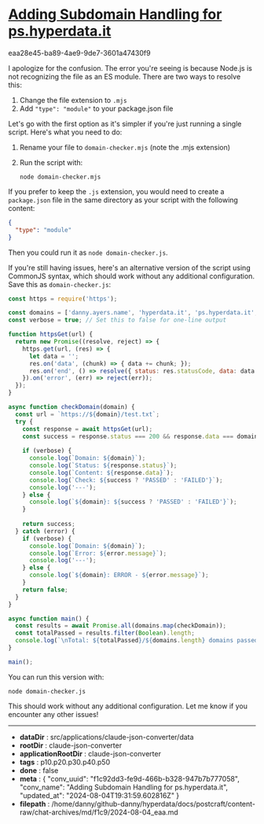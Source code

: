 # [Adding Subdomain Handling for ps.hyperdata.it](https://claude.ai/chat/f1c92dd3-fe9d-466b-b328-947b7b777058)

eaa28e45-ba89-4ae9-9de7-3601a47430f9

 I apologize for the confusion. The error you're seeing is because Node.js is not recognizing the file as an ES module. There are two ways to resolve this:

1. Change the file extension to `.mjs`
2. Add `"type": "module"` to your package.json file

Let's go with the first option as it's simpler if you're just running a single script. Here's what you need to do:

1. Rename your file to `domain-checker.mjs` (note the .mjs extension)

2. Run the script with:

   ```
   node domain-checker.mjs
   ```

If you prefer to keep the `.js` extension, you would need to create a `package.json` file in the same directory as your script with the following content:

```json
{
  "type": "module"
}
```

Then you could run it as `node domain-checker.js`.

If you're still having issues, here's an alternative version of the script using CommonJS syntax, which should work without any additional configuration. Save this as `domain-checker.js`:

```javascript
const https = require('https');

const domains = ['danny.ayers.name', 'hyperdata.it', 'ps.hyperdata.it', 'foaf-retro.hyperdata.it', 'elfquake.org', 'strandz.it', 'ps.strandz.it'];
const verbose = true; // Set this to false for one-line output

function httpsGet(url) {
  return new Promise((resolve, reject) => {
    https.get(url, (res) => {
      let data = '';
      res.on('data', (chunk) => { data += chunk; });
      res.on('end', () => resolve({ status: res.statusCode, data: data.trim() }));
    }).on('error', (err) => reject(err));
  });
}

async function checkDomain(domain) {
  const url = `https://${domain}/test.txt`;
  try {
    const response = await httpsGet(url);
    const success = response.status === 200 && response.data === domain;
    
    if (verbose) {
      console.log(`Domain: ${domain}`);
      console.log(`Status: ${response.status}`);
      console.log(`Content: ${response.data}`);
      console.log(`Check: ${success ? 'PASSED' : 'FAILED'}`);
      console.log('---');
    } else {
      console.log(`${domain}: ${success ? 'PASSED' : 'FAILED'}`);
    }
    
    return success;
  } catch (error) {
    if (verbose) {
      console.log(`Domain: ${domain}`);
      console.log(`Error: ${error.message}`);
      console.log('---');
    } else {
      console.log(`${domain}: ERROR - ${error.message}`);
    }
    return false;
  }
}

async function main() {
  const results = await Promise.all(domains.map(checkDomain));
  const totalPassed = results.filter(Boolean).length;
  console.log(`\nTotal: ${totalPassed}/${domains.length} domains passed the check.`);
}

main();
```

You can run this version with:

```
node domain-checker.js
```

This should work without any additional configuration. Let me know if you encounter any other issues!

---

* **dataDir** : src/applications/claude-json-converter/data
* **rootDir** : claude-json-converter
* **applicationRootDir** : claude-json-converter
* **tags** : p10.p20.p30.p40.p50
* **done** : false
* **meta** : {
  "conv_uuid": "f1c92dd3-fe9d-466b-b328-947b7b777058",
  "conv_name": "Adding Subdomain Handling for ps.hyperdata.it",
  "updated_at": "2024-08-04T19:31:59.602816Z"
}
* **filepath** : /home/danny/github-danny/hyperdata/docs/postcraft/content-raw/chat-archives/md/f1c9/2024-08-04_eaa.md